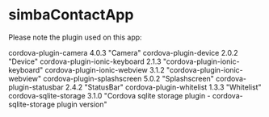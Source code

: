 # simbaContactApp

Please note the plugin used on this app:

cordova-plugin-camera 4.0.3 "Camera"
cordova-plugin-device 2.0.2 "Device"
cordova-plugin-ionic-keyboard 2.1.3 "cordova-plugin-ionic-keyboard"
cordova-plugin-ionic-webview 3.1.2 "cordova-plugin-ionic-webview"
cordova-plugin-splashscreen 5.0.2 "Splashscreen"
cordova-plugin-statusbar 2.4.2 "StatusBar"
cordova-plugin-whitelist 1.3.3 "Whitelist"
cordova-sqlite-storage 3.1.0 "Cordova sqlite storage plugin - cordova-sqlite-storage plugin version"
